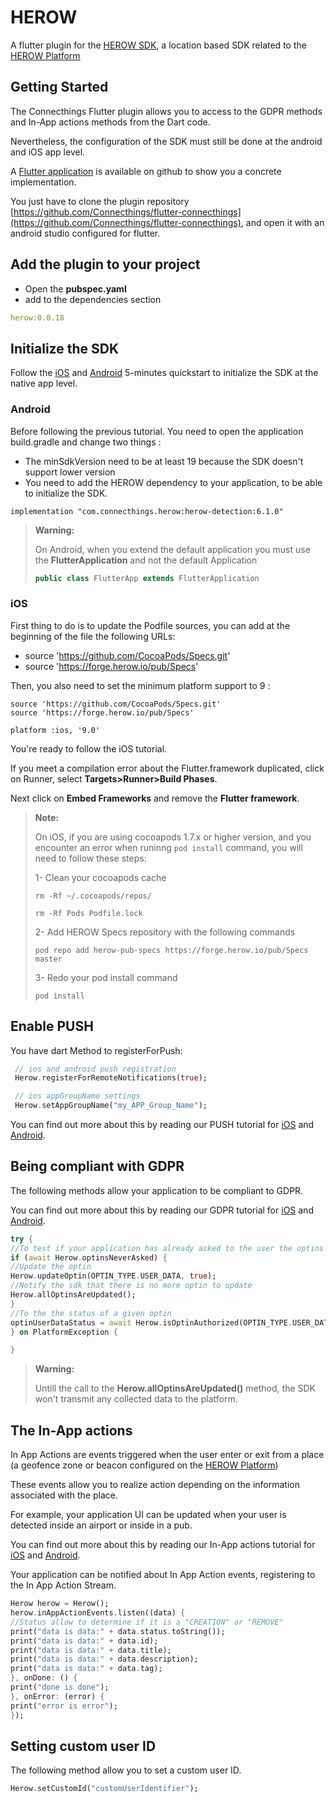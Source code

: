 # HEROW

A flutter plugin for the [HEROW SDK](https://herow.io/developers/), a location based SDK related to the [HEROW Platform](https://my.herow.io)

## Getting Started

The Connecthings Flutter plugin allows you to access to the GDPR methods and In-App actions methods from the Dart code.

Nevertheless, the configuration of the SDK must still be done at the android and iOS app level.

A [Flutter application](https://github.com/Connecthings/flutter-connecthings) is available on github to show you a concrete implementation.

You just have to clone the plugin repository [https://github.com/Connecthings/flutter-connecthings](https://github.com/Connecthings/flutter-connecthings), and open it with an android studio configured for flutter.

## Add the plugin to your project

* Open the **pubspec.yaml**
* add to the dependencies section

```yaml
herow:0.0.18
```

## Initialize the SDK

Follow the [iOS](https://docs.herow.io/sdk/6.1/ios/5-minutes-quickstart.html) and [Android](https://docs.herow.io/sdk/6.1/android/5-minutes-quickstart.html) 5-minutes quickstart to initialize the SDK
at the native app level.

### Android

Before following the previous tutorial. You need to open the application build.gradle and change two things :
- The minSdkVersion need to be at least 19 because the SDK doesn't support lower version
- You need to add the HEROW dependency to your application, to be able to initialize the SDK.

```
implementation "com.connecthings.herow:herow-detection:6.1.0"
```

>**Warning:**
>
> On Android, when you extend the default application you must use the **FlutterApplication** and not the default Application
>
> ```java
> public class FlutterApp extends FlutterApplication
> ```

### iOS

First thing to do is to update the Podfile sources, you can add at the beginning of the file the following URLs:
- source 'https://github.com/CocoaPods/Specs.git'
- source 'https://forge.herow.io/pub/Specs'

Then, you also need to set the minimum platform support to 9 :

```
source 'https://github.com/CocoaPods/Specs.git'
source 'https://forge.herow.io/pub/Specs'

platform :ios, '9.0'
```

<!-- HEROW SDK flutter plugin uses a beta version of the SDK, please ensure that in your final Podfile you will use HerowLocationDetectionBeta framework
```
pod "HerowLocationDetectionBeta", '~> 6.1.0'
``` -->

You're ready to follow the iOS tutorial.

If you meet a compilation error about the Flutter.framework duplicated, click on Runner, select **Targets>Runner>Build Phases**.

Next click on **Embed Frameworks** and remove the **Flutter framework**.


>**Note:**
>
> On iOS, if you are using cocoapods 1.7.x or higher version, and you encounter an error when runinng `pod install` command, you will need to follow these steps:
>
> 1- Clean your cocoapods cache
>
> `rm -Rf ~/.cocoapods/repos/`
>
> `rm -Rf Pods Podfile.lock`
>
> 2- Add HEROW Specs repository with the following commands
>
> `pod repo add herow-pub-specs https://forge.herow.io/pub/Specs master`
>
> 3- Redo your pod install command
>
> `pod install`

## Enable PUSH
You have dart Method to registerForPush:
```dart
 // ios and android push registration
 Herow.registerForRemoteNotifications(true);

 // ios appGroupName settings
 Herow.setAppGroupName("my_APP_Group_Name");
 ```
 You can find out more about this by reading our PUSH tutorial for [iOS](https://docs.herow.io/sdk/6.1/ios/push-notification.html) and [Android](https://docs.herow.io/sdk/6.1/android/push-notification.html).

## Being compliant with GDPR

The following methods allow your application to be compliant to GDPR.

You can find out more about this by reading our GDPR tutorial for [iOS](https://docs.herow.io/sdk/6.1/ios/being-compliant-with-gdpr.html) and [Android](https://docs.herow.io/sdk/6.1/android/being-compliant-with-gdpr.html).

```dart
try {
//To test if your application has already asked to the user the optins
if (await Herow.optinsNeverAsked) {
//Update the optin
Herow.updateOptin(OPTIN_TYPE.USER_DATA, true);
//Notify the sdk that there is no more optin to update
Herow.allOptinsAreUpdated();
}
//To the the status of a given optin
optinUserDataStatus = await Herow.isOptinAuthorized(OPTIN_TYPE.USER_DATA);
} on PlatformException {

}
```
>**Warning:**
>
> Untill the call to the **Herow.allOptinsAreUpdated()** method, the SDK won't transmit any collected data to the platform.

## The In-App actions

In App Actions are events triggered when the user enter or exit from a place (a geofence zone or beacon configured on the [HEROW Platform](https://my.herow.io))

These events allow you to realize action depending on the information associated with the place.

For example, your application UI can be updated when your user is detected inside an airport or inside in a pub.

You can find out more about this by reading our In-App actions tutorial for [iOS](https://docs.herow.io/sdk/6.1/ios/in-app-action-process.html) and [Android](https://docs.herow.io/sdk/6.1/android/in-app-action-process.html).

Your application can be notified about In App Action events, registering to the In App Action Stream.

```dart
Herow herow = Herow();
herow.inAppActionEvents.listen((data) {
//Status allow to determine if it is a "CREATION" or "REMOVE"
print("data is data:" + data.status.toString());
print("data is data:" + data.id);
print("data is data:" + data.title);
print("data is data:" + data.description);
print("data is data:" + data.tag);
}, onDone: () {
print("done is done");
}, onError: (error) {
print("error is error");
});
```

## Setting custom user ID

The following method allow you to set a custom user ID.

```dart
Herow.setCustomId("customUserIdentifier");
```
